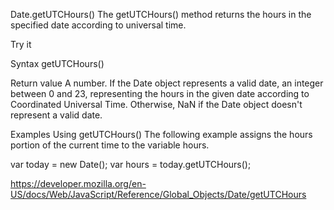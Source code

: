 Date.getUTCHours()
The getUTCHours() method returns the hours in the specified date according to universal time.

Try it

Syntax
getUTCHours()

Return value
A number. If the Date object represents a valid date, an integer between 0 and 23, representing the hours in the given date according to Coordinated Universal Time. Otherwise, NaN if the Date object doesn't represent a valid date.

Examples
Using getUTCHours()
The following example assigns the hours portion of the current time to the variable hours.

var today = new Date();
var hours = today.getUTCHours();

https://developer.mozilla.org/en-US/docs/Web/JavaScript/Reference/Global_Objects/Date/getUTCHours
